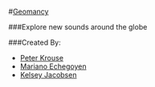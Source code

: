 #[Geomancy](https://thegeomancyapp.herokuapp.com/)

###Explore new sounds around the globe


###Created By:

+ [Peter Krouse](https://github.com/7sun)
+ [Mariano Echegoyen](https://github.com/Mariano89)
+ [Kelsey Jacobsen](https://github.com/kelseyljacobsen)
